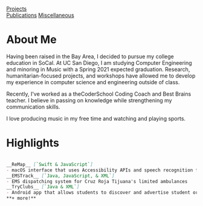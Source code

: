 [Projects](/projects/projects.md)  
[Publications](/publications.md)
[Miscellaneous](/miscellaneous.md)
<!--
You can use the [editor on GitHub](https://github.com/jamesbasa/jamesbasa.github.io/edit/master/README.md) to maintain and preview the content for your website in Markdown files.
Whenever you commit to this repository, GitHub Pages will run [Jekyll](https://jekyllrb.com/) to rebuild the pages in your site, from the content in your Markdown files.
[Markdown](https://guides.github.com/features/mastering-markdown/) block below
# Header 1
## Header 2
### Header 3
[Link](url) and ![Image](src)
**Bold** and _Italic_ and `Code` text
-->


# About Me

Having been raised in the Bay Area, I decided to pursue my college education in SoCal. At UC San Diego, I am studying Computer Engineering and minoring in Music with a Spring 2021 expected graduation. Research, humanitarian-focused projects, and workshops have allowed me to develop my experience in computer science and engineering outside of class.

Recently, I've worked as a theCoderSchool Coding Coach and Best Brains teacher. I believe in passing on knowledge while strengthening my communication skills.

I love producing music in my free time and watching and playing sports.


# Highlights

```markdown

__ReMap__ [`Swift & JavaScript`]
- macOS interface that uses Accessibility APIs and speech recognition for contextual assistance on search queries
__EMSTrack__ [`Java, JavaScript, & XML`]
- EMS dispatching system for Cruz Roja Tijuana's limited ambulances
__TryClubs__ [`Java & XML`]
- Android app that allows students to discover and advertise student organizations
**+ more!**

```
